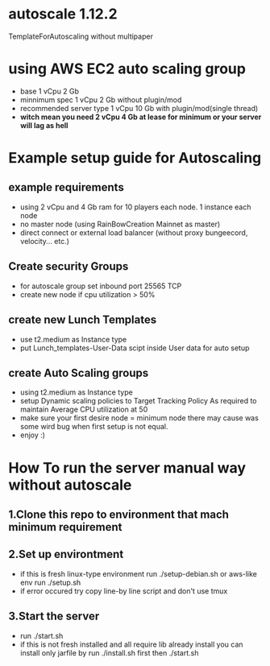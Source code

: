 # autoscale 1.12.2
TemplateForAutoscaling without multipaper

# using AWS EC2 auto scaling group
- base 1 vCpu 2 Gb
- minnimum spec 1 vCpu 2 Gb without plugin/mod
- recommended server type 1 vCpu 10 Gb with plugin/mod(single thread)
- **witch mean you need 2 vCpu 4 Gb at lease for minimum or your server will lag as hell**

# Example setup guide for Autoscaling
## example requirements
- using 2 vCpu and 4 Gb ram for 10 players each node. 1 instance each node
- no master node (using RainBowCreation Mainnet as master)
- direct connect or external load balancer (without proxy bungeecord, velocity... etc.)
## Create security Groups
- for autoscale group set inbound port 25565 TCP
- create new node if cpu utilization > 50%
## create new Lunch Templates
- use t2.medium as Instance type
- put Lunch_templates-User-Data scipt inside User data for auto setup
## create Auto Scaling groups
- using t2.medium as Instance type
- setup Dynamic scaling policies to Target Tracking Policy As required to maintain Average CPU utilization at 50
- make sure your first desire node = minimum node there may cause was some wird bug when first setup is not equal.
- enjoy :)

# How To run the server manual way without autoscale
## 1.Clone this repo to environment that mach minimum requirement
## 2.Set up environtment
- if this is fresh linux-type environment run ./setup-debian.sh or aws-like env run ./setup.sh
- if error occured try copy line-by line script and don't use tmux
## 3.Start the server
- run ./start.sh
- if this is not fresh installed and all require lib already install you can install only jarfile by run ./install.sh first then ./start.sh
